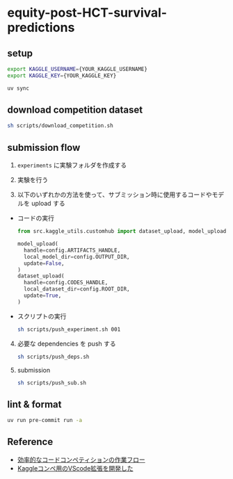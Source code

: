 # equity-post-HCT-survival-predictions

## setup

```bash
export KAGGLE_USERNAME={YOUR_KAGGLE_USERNAME}
export KAGGLE_KEY={YOUR_KAGGLE_KEY}
```

```bash
uv sync
```

## download competition dataset

```bash
sh scripts/download_competition.sh
```

## submission flow

1. `experiments` に実験フォルダを作成する

2. 実験を行う

3. 以下のいずれかの方法を使って、サブミッション時に使用するコードやモデルを upload する

- コードの実行

  ```python
  from src.kaggle_utils.customhub import dataset_upload, model_upload

  model_upload(
    handle=config.ARTIFACTS_HANDLE,
    local_model_dir=config.OUTPUT_DIR,
    update=False,
  )
  dataset_upload(
    handle=config.CODES_HANDLE,
    local_dataset_dir=config.ROOT_DIR,
    update=True,
  )
  ```

- スクリプトの実行

  ```bash
  sh scripts/push_experiment.sh 001
  ```

4. 必要な dependencies を push する

   ```sh
   sh scripts/push_deps.sh
   ```

5. submission

   ```sh
   sh scripts/push_sub.sh
   ```

## lint & format

```bash
uv run pre-commit run -a
```

## Reference

- [効率的なコードコンペティションの作業フロー](https://ho.lc/blog/kaggle_code_submission/)
- [Kaggleコンペ用のVScode拡張を開発した](https://ho.lc/blog/vscode_kaggle_extension/)
